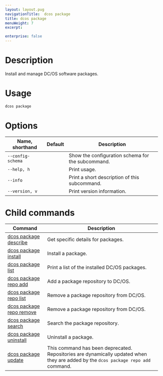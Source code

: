 ```yaml
---
layout: layout.pug
navigationTitle:  dcos package
title: dcos package
menuWeight: 7
excerpt:

enterprise: false
---
```


<!-- This source repo for this topic is https://github.com/dcos/dcos-docs -->


# Description
Install and manage DC/OS software packages.

# Usage

```bash
dcos package
```

# Options

| Name, shorthand | Default | Description |
|---------|-------------|-------------|
| `--config-schema`   |             |  Show the configuration schema for the subcommand. |
| `--help, h`   |             |  Print usage. |
| `--info`   |             |  Print a short description of this subcommand. |
| `--version, v`   |             | Print version information. |
        
# Child commands

| Command | Description |
|---------|-------------|
| [dcos package describe](/1.9/cli/command-reference/dcos-package/dcos-package-describe/)   | Get specific details for packages. |  
| [dcos package install](/1.9/cli/command-reference/dcos-package/dcos-package-install/)   | Install a package. |  
| [dcos package list](/1.9/cli/command-reference/dcos-package/dcos-package-list/)   | Print a list of the installed DC/OS packages. |  
| [dcos package repo add](/1.9/cli/command-reference/dcos-package/dcos-package-repo-add/)   | Add a package repository to DC/OS. |  
| [dcos package repo list](/1.9/cli/command-reference/dcos-package/dcos-package-repo-list/)   | Remove a package repository from DC/OS. |  
| [dcos package repo remove](/1.9/cli/command-reference/dcos-package/dcos-package-repo-remove/)   | Remove a package repository from DC/OS. |  
| [dcos package search](/1.9/cli/command-reference/dcos-package/dcos-package-search/)   | Search the package repository. |  
| [dcos package uninstall](/1.9/cli/command-reference/dcos-package/dcos-package-uninstall/)   | Uninstall a package. |  
| [dcos package update](/1.9/cli/command-reference/dcos-package/dcos-package-update/)   | This command has been deprecated. Repositories are dynamically updated when they are added by the `dcos package repo add` command. | 
